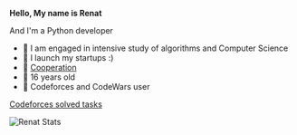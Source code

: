 **Hello, My name is Renat**

And I'm a Python developer

- 🔭 I am engaged in intensive study of algorithms and Computer Science
- 🌱 I launch my startups :)
- 👯 [Cooperation](https://t.me/dop3file)
- 💬 16 years old
- :wrench: Codeforces and CodeWars user


[Codeforces solved tasks](https://github.com/RenatYakublevich/Codeforces_tasks)

![Renat Stats](https://github-readme-stats.vercel.app/api?username=RenatYakublevich&show_icons=true&theme=radical)


